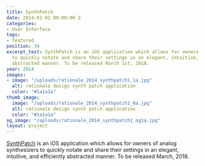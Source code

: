 ```yaml
---
title: SynthPatch
date: 2014-01-01 00:00:00 Z
categories:
- User Interface
tags:
- featured
position: 34
excerpt_text: SynthPatch is an iOS application which allows for owners of analog synthesizers
  to quickly notate and share their settings in an elegant, intuitive, and efficiently
  abstracted manner. To be released March 1st, 2018.
year: 2014
images:
- image: "/uploads/rationale_2014_synthpatch1_1a.jpg"
  alt: rationale design synth patch application
  color: "#1a1a1a"
thumb_image:
  image: "/uploads/rationale_2014_synthpatch1_0a.jpg"
  alt: rationale design synth patch application
  color: "#1a1a1a"
og_image: "/uploads/rationale_2014_synthpatch1_og1a.jpg"
layout: project
---
```


[SynthPatch](https://synthpatchapp.com/) is an iOS application which allows for owners of analog synthesizers to quickly notate and share their settings in an elegant, intuitive, and efficiently abstracted manner. To be released March, 2018.